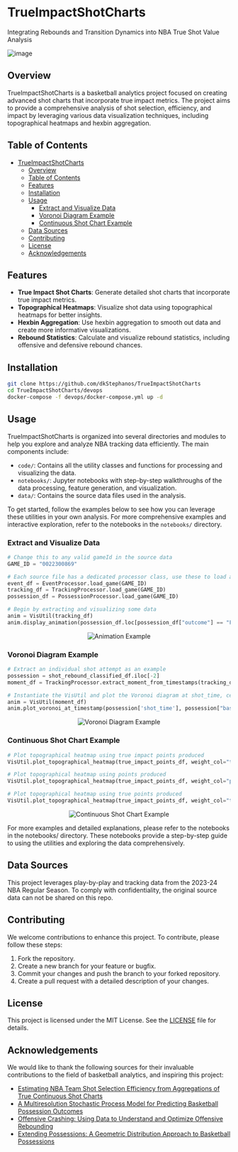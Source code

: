 # TrueImpactShotCharts
Integrating Rebounds and Transition Dynamics into NBA True Shot Value Analysis

![image](https://github.com/dkStephanos/TrueImpactShotCharts/blob/main/data/img/app/readme.webp)


## Overview

TrueImpactShotCharts is a basketball analytics project focused on creating advanced shot charts that incorporate true impact metrics. The project aims to provide a comprehensive analysis of shot selection, efficiency, and impact by leveraging various data visualization techniques, including topographical heatmaps and hexbin aggregation.

## Table of Contents

- [TrueImpactShotCharts](#trueimpactshotcharts)
  - [Overview](#overview)
  - [Table of Contents](#table-of-contents)
  - [Features](#features)
  - [Installation](#installation)
  - [Usage](#usage)
    - [Extract and Visualize Data](#extract-and-visualize-data)
    - [Voronoi Diagram Example](#voronoi-diagram-example)
    - [Continuous Shot Chart Example](#continuous-shot-chart-example)
  - [Data Sources](#data-sources)
  - [Contributing](#contributing)
  - [License](#license)
  - [Acknowledgements](#acknowledgements)

## Features

- **True Impact Shot Charts**: Generate detailed shot charts that incorporate true impact metrics.
- **Topographical Heatmaps**: Visualize shot data using topographical heatmaps for better insights.
- **Hexbin Aggregation**: Use hexbin aggregation to smooth out data and create more informative visualizations.
- **Rebound Statistics**: Calculate and visualize rebound statistics, including offensive and defensive rebound chances.

## Installation

```bash
git clone https://github.com/dkStephanos/TrueImpactShotCharts
cd TrueImpactShotCharts/devops
docker-compose -f devops/docker-compose.yml up -d
```

## Usage

TrueImpactShotCharts is organized into several directories and modules to help you explore and analyze NBA tracking data efficiently. The main components include:

- `code/`: Contains all the utility classes and functions for processing and visualizing the data.
- `notebooks/`: Jupyter notebooks with step-by-step walkthroughs of the data processing, feature generation, and visualization.
- `data/`: Contains the source data files used in the analysis.

To get started, follow the examples below to see how you can leverage these utilities in your own analysis. For more comprehensive examples and interactive exploration, refer to the notebooks in the `notebooks/` directory.

### Extract and Visualize Data

```python
# Change this to any valid gameId in the source data
GAME_ID = "0022300869"

# Each source file has a dedicated processor class, use these to load and process src data
event_df = EventProcessor.load_game(GAME_ID)
tracking_df = TrackingProcessor.load_game(GAME_ID)
possession_df = PossessionProcessor.load_game(GAME_ID)

# Begin by extracting and visualizing some data
anim = VisUtil(tracking_df)
anim.display_animation(possession_df.loc[possession_df["outcome"] == "FGM"].iloc[0])
```

<p align="center">
  <img src="https://github.com/dkStephanos/TrueImpactShotCharts/blob/main/data/img/animation.gif" alt="Animation Example" />
</p>

### Voronoi Diagram Example

```python
# Extract an individual shot attempt as an example
possession = shot_rebound_classified_df.iloc[-2]
moment_df = TrackingProcessor.extract_moment_from_timestamps(tracking_df, possession['shot_time'], possession['rebound_time'])

# Instantiate the VisUtil and plot the Voronoi diagram at shot_time, cells are color coded according to the team that 'owns' them
anim = VisUtil(moment_df)
anim.plot_voronoi_at_timestamp(possession['shot_time'], possession["basketX"])
```

<p align="center">
  <img src="https://github.com/dkStephanos/TrueImpactShotCharts/blob/main/data/img/voronoi.png" alt="Voronoi Diagram Example" />
</p>

### Continuous Shot Chart Example

```python
# Plot topographical heatmap using true impact points produced
VisUtil.plot_topographical_heatmap(true_impact_points_df, weight_col="true_impact_points_produced")

# Plot topographical heatmap using points produced
VisUtil.plot_topographical_heatmap(true_impact_points_df, weight_col="points_produced")

# Plot topographical heatmap using true points produced
VisUtil.plot_topographical_heatmap(true_impact_points_df, weight_col="true_points_produced")
```

<p align="center">
  <img src="https://github.com/dkStephanos/TrueImpactShotCharts/blob/main/data/img/shot_charts/true_impact_points.png" alt="Continuous Shot Chart Example" />
</p>

For more examples and detailed explanations, please refer to the notebooks in the notebooks/ directory. These notebooks provide a step-by-step guide to using the utilities and exploring the data comprehensively.

## Data Sources

This project leverages play-by-play and tracking data from the 2023-24 NBA Regular Season. 
To comply with confidentiality, the original source data can not be shared on this repo.

## Contributing

We welcome contributions to enhance this project. To contribute, please follow these steps:

1. Fork the repository.
2. Create a new branch for your feature or bugfix.
3. Commit your changes and push the branch to your forked repository.
4. Create a pull request with a detailed description of your changes.

## License

This project is licensed under the MIT License. See the [LICENSE](LICENSE) file for details.

## Acknowledgements

We would like to thank the following sources for their invaluable contributions to the field of basketball analytics, and inspiring this project:

- [Estimating NBA Team Shot Selection Efficiency from Aggregations of True Continuous Shot Charts](https://www.sloansportsconference.com/research-papers/estimating-nba-team-shot-selection-efficiency-from-aggregations-of-true-continuous-shot-charts-a-generalized-additive-model-approach)
- [A Multiresolution Stochastic Process Model for Predicting Basketball Possession Outcomes](http://www.lukebornn.com/papers/cervone_ssac_2016.pdf)
- [Offensive Crashing: Using Data to Understand and Optimize Offensive Rebounding](https://squared2020.com/2019/11/18/offensive-crashing/)
- [Extending Possessions: A Geometric Distribution Approach to Basketball Possessions](https://squared2020.com/2019/11/27/extending-possessions-geometric-distribution/)

